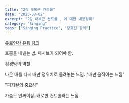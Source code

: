 ```yaml
---
title: "2강 내복근 컨트롤"
date: "2025-08-02"
excerpt: "2강 내복근 컨트롤 , 에 대한 내용정리"
category: "Singing"
tags: ["Singing Practice", "장효진 강의"]
---
```


[유로인강 유튭 링크](https://www.youtube.com/watch?v=MypusXFFLag&list=PLYmQoOcy6x0rPbWVIgQo1_S4p3BFhsL2T&index=20)


호흡을 내뱉는 법.
패시브가 되어야 함.

횡경막의 역할.

나온 배를 다시 배만 정위치로 돌려놓는 느낌.
"배만 움직이는 느낌"

"피지컬의 중요성"

가슴도 안써야됨. 배로만 컨트롤하는 느낌.


